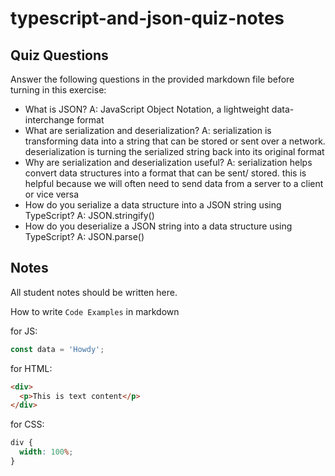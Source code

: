 # typescript-and-json-quiz-notes

## Quiz Questions

Answer the following questions in the provided markdown file before turning in this exercise:

- What is JSON?
  A: JavaScript Object Notation, a lightweight data-interchange format
- What are serialization and deserialization?
  A: serialization is transforming data into a string that can be stored or sent over a network. deserialization is turning the serialized string back into its original format
- Why are serialization and deserialization useful?
  A: serialization helps convert data structures into a format that can be sent/ stored. this is helpful because we will often need to send data from a server to a client or vice versa
- How do you serialize a data structure into a JSON string using TypeScript?
  A: JSON.stringify()
- How do you deserialize a JSON string into a data structure using TypeScript?
  A: JSON.parse()

## Notes

All student notes should be written here.

How to write `Code Examples` in markdown

for JS:

```javascript
const data = 'Howdy';
```

for HTML:

```html
<div>
  <p>This is text content</p>
</div>
```

for CSS:

```css
div {
  width: 100%;
}
```
